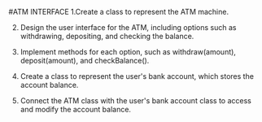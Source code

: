 #ATM INTERFACE
1.Create a class to represent the ATM machine.


2. Design the user interface for the ATM, including options such as withdrawing, depositing, and
checking the balance.


4. Implement methods for each option, such as withdraw(amount), deposit(amount), and
checkBalance().



6. Create a class to represent the user's bank account, which stores the account balance.


7. Connect the ATM class with the user's bank account class to access and modify the account
balance.




